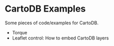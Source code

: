 CartoDB Examples
================

Some pieces of code/examples for CartoDB.

- Torque
- Leaflet control: How to embed CartoDB layers